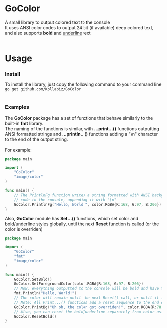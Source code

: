 # GoColor

A small library to output colored text to the console<br>
It uses ANSI color codes to output 24 bit (if available) deep colored text, and also supports <b>bold</b> and <u>underline</u> text<br>
<br>
# Usage

### Install

To install the library, just copy the following command to your command line<br>
```go get github.com/Kollabiz/GoColor```<br>
<br>

### Examples

The <b>GoColor</b> package has a set of functions that behave similarly to the built-in <b>fmt</b> library.<br>
The naming of the functions is similar, with <b>...print...()</b> functions outputting ANSI formatted strings and <b>...println...()</b> functions adding a "\n" character to the end of the output string.<br>
<br>
For example:<br>

```go
package main

import (
	"GoColor"
	"image/color"
)

func main() {
	// The PrintlnFg function writes a string formatted with ANSI background color
	// code to the console, appending it with "\n"
	GoColor.PrintlnFg("Hello, World!", color.RGBA{R:168, G:97, B:206})
}
```

Also, <b>GoColor</b> module has <b>Set...()</b> functions, which set color and bold/underline styles globally, until the next <b>Reset</b> function is called (or the color is overriden)<br>

```go
package main

import (
	"GoColor"
	"fmt"
	"image/color"
)

func main() {
	GoColor.SetBold()
	GoColor.SetForegroundColor(color.RGBA{R:168, G:97, B:206})
	// Now, everything outputted to the console will be bold and have the set foreground color
	fmt.Println("Hello, World!")
	// The color will remain until the next Reset() call, or until it is overriden with another GoColor function
	// Note: All Print...() functions add a reset sequence to the end of the string
	GoColor.PrintBg("Uh oh, the color got overriden!", color.RGBA{R:78,G:211,B:191})
	// Also, you can reset the bold/underline separately from color using respective functions
	GoColor.ResetBold()
}
```
